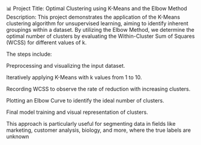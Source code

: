 📊 Project Title: Optimal Clustering using K-Means and the Elbow Method
Description:
This project demonstrates the application of the K-Means clustering algorithm for unsupervised learning, aiming to identify inherent groupings within a dataset. By utilizing the Elbow Method, we determine the optimal number of clusters by evaluating the Within-Cluster Sum of Squares (WCSS) for different values of k.

The steps include:

Preprocessing and visualizing the input dataset.

Iteratively applying K-Means with k values from 1 to 10.

Recording WCSS to observe the rate of reduction with increasing clusters.

Plotting an Elbow Curve to identify the ideal number of clusters.

Final model training and visual representation of clusters.

This approach is particularly useful for segmenting data in fields like marketing, customer analysis, biology, and more, where the true labels are unknown
